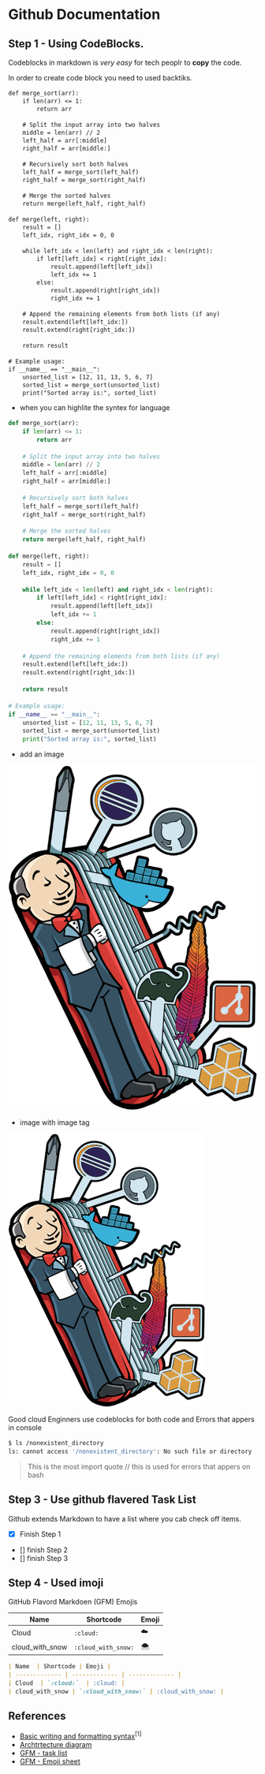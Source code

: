 # Github Documentation

## Step 1 - Using CodeBlocks.

Codeblocks in markdown is *very easy* for tech peoplr to **copy** the code.


In order to create code block you need to used backtiks.

```
def merge_sort(arr):
    if len(arr) <= 1:
        return arr

    # Split the input array into two halves
    middle = len(arr) // 2
    left_half = arr[:middle]
    right_half = arr[middle:]

    # Recursively sort both halves
    left_half = merge_sort(left_half)
    right_half = merge_sort(right_half)

    # Merge the sorted halves
    return merge(left_half, right_half)

def merge(left, right):
    result = []
    left_idx, right_idx = 0, 0

    while left_idx < len(left) and right_idx < len(right):
        if left[left_idx] < right[right_idx]:
            result.append(left[left_idx])
            left_idx += 1
        else:
            result.append(right[right_idx])
            right_idx += 1

    # Append the remaining elements from both lists (if any)
    result.extend(left[left_idx:])
    result.extend(right[right_idx:])

    return result

# Example usage:
if __name__ == "__main__":
    unsorted_list = [12, 11, 13, 5, 6, 7]
    sorted_list = merge_sort(unsorted_list)
    print("Sorted array is:", sorted_list)

```

- when you can highlite the syntex for language

```python
def merge_sort(arr):
    if len(arr) <= 1:
        return arr

    # Split the input array into two halves
    middle = len(arr) // 2
    left_half = arr[:middle]
    right_half = arr[middle:]

    # Recursively sort both halves
    left_half = merge_sort(left_half)
    right_half = merge_sort(right_half)

    # Merge the sorted halves
    return merge(left_half, right_half)

def merge(left, right):
    result = []
    left_idx, right_idx = 0, 0

    while left_idx < len(left) and right_idx < len(right):
        if left[left_idx] < right[right_idx]:
            result.append(left[left_idx])
            left_idx += 1
        else:
            result.append(right[right_idx])
            right_idx += 1

    # Append the remaining elements from both lists (if any)
    result.extend(left[left_idx:])
    result.extend(right[right_idx:])

    return result

# Example usage:
if __name__ == "__main__":
    unsorted_list = [12, 11, 13, 5, 6, 7]
    sorted_list = merge_sort(unsorted_list)
    print("Sorted array is:", sorted_list)

```

- add an image 

![Alt text](image.png)

- image with image tag

<img width="400px" src="https://github.com/waghrahul60/github-docs-example/blob/main/image.png" />

Good cloud Enginners use codeblocks for both code and Errors that appers in console


```bash
$ ls /nonexistent_directory
ls: cannot access '/nonexistent_directory': No such file or directory

```

> This is the most import quote // this is used for errors that appers on bash

## Step 3 - Use github flavered Task List

Github extends Markdown to have a list where you cab check off items.
- [x] Finish Step 1
- [] finish Step 2
- [] finish Step 3

## Step 4 - Used imoji

GitHub Flavord Markdoen (GFM) Emojis


| Name  | Shortcode | Emoji |
| ------------- | ------------- | ------------- |
| Cloud  | `:cloud:`  | :cloud: |
| cloud_with_snow | `:cloud_with_snow:` | :cloud_with_snow: |

```md
| Name  | Shortcode | Emoji |
| ------------- | ------------- | ------------- |
| Cloud  | `:cloud:`  | :cloud: |
| cloud_with_snow | `:cloud_with_snow:` | :cloud_with_snow: |
```



## References

- [Basic writing and formatting syntax](https://docs.github.com/en/get-started/writing-on-github/getting-started-with-writing-and-formatting-on-github/basic-writing-and-formatting-syntax)<sup>[1]</sup>
- [Archtrtecture diagram ](https://lucid.app/lucidchart/e3f15b1a-2211-4ddb-8c95-f144c2504db4/edit?invitationId=inv_0873b3c6-c652-463f-9f2b-fa0f1b420823&page=0_0#)
- [GFM - task list](https://docs.github.com/en/get-started/writing-on-github/getting-started-with-writing-and-formatting-on-github/basic-writing-and-formatting-syntax#task-lists)
- [GFM - Emoji sheet](https://github.com/ikatyang/emoji-cheat-sheet/blob/master/README.md)

